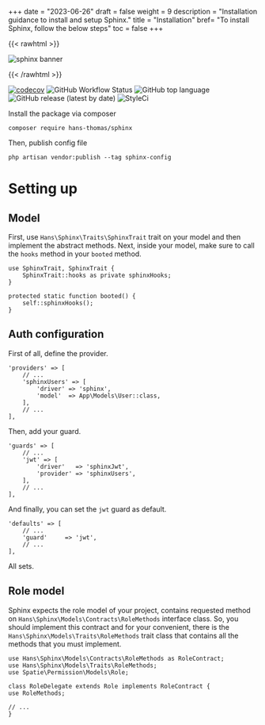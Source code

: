 +++
date = "2023-06-26"
draft = false
weight = 9
description = "Installation guidance to install and setup Sphinx."
title = "Installation"
bref= "To install Sphinx, follow the below steps"
toc = false
+++

{{< rawhtml >}}
<p><img alt="sphinx banner" src="/img/banner.png"></p>
{{< /rawhtml >}}

[![codecov](https://codecov.io/gh/hans-thomas/sphinx/branch/master/graph/badge.svg?token=X1D6I0JLSZ)](https://codecov.io/gh/hans-thomas/sphinx)
![GitHub Workflow Status](https://img.shields.io/github/actions/workflow/status/hans-thomas/sphinx/php.yml)
![GitHub top language](https://img.shields.io/github/languages/top/hans-thomas/sphinx)
![GitHub release (latest by date)](https://img.shields.io/github/v/release/hans-thomas/sphinx)
![StyleCi](https://github.styleci.io/repos/464496173/shield?style=plastic)

Install the package via composer

```
composer require hans-thomas/sphinx
```

Then, publish config file

```
php artisan vendor:publish --tag sphinx-config
```

# Setting up

## Model

First, use `Hans\Sphinx\Traits\SphinxTrait` trait on your model and then implement the abstract methods. Next, inside
your model, make sure to call the `hooks` method in your `booted` method.

```
use SphinxTrait, SphinxTrait {
    SphinxTrait::hooks as private sphinxHooks;
}

protected static function booted() {
    self::sphinxHooks();
}
```

## Auth configuration

First of all, define the provider.

```
'providers' => [
    // ...
    'sphinxUsers' => [
        'driver' => 'sphinx',
        'model'  => App\Models\User::class,
    ],
    // ...
],
```

Then, add your guard.

```
'guards' => [
    // ...
    'jwt' => [
        'driver'   => 'sphinxJwt',
        'provider' => 'sphinxUsers',
    ],
    // ...
],
```

And finally, you can set the `jwt` guard as default.

```
'defaults' => [
    // ...
    'guard'     => 'jwt',
    // ...
],
```

All sets.

## Role model

Sphinx expects the role model of your project, contains requested method
on `Hans\Sphinx\Models\Contracts\RoleMethods` interface class. So, you should implement this contract and for your
convenient, there is the `Hans\Sphinx\Models\Traits\RoleMethods` trait class that contains all the methods that you must
implement.

```
use Hans\Sphinx\Models\Contracts\RoleMethods as RoleContract;
use Hans\Sphinx\Models\Traits\RoleMethods;
use Spatie\Permission\Models\Role;

class RoleDelegate extends Role implements RoleContract {
use RoleMethods;

// ...
}
```